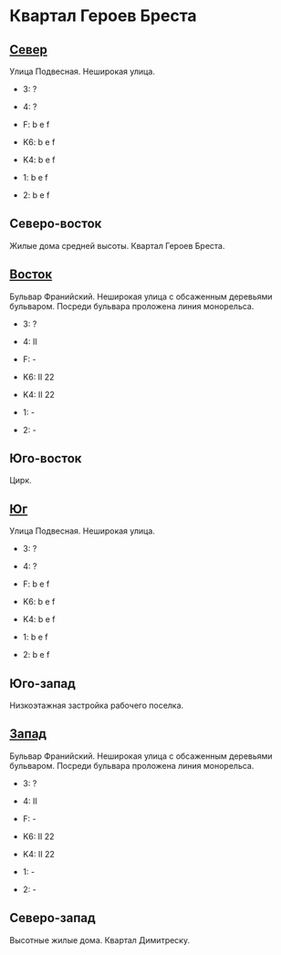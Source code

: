 # Квартал Героев Бреста

## [Север](./10590060.md)

Улица Подвесная.
Неширокая улица.

* 3:    ?
* 4:    ?
* F:    b   e   f

* K6:   b   e   f
* K4:   b   e   f
* 1:    b   e   f
* 2:    b   e   f

## Северо-восток

Жилые дома средней высоты.
Квартал Героев Бреста.

## [Восток](./10600065.md)

Бульвар Франийский.
Неширокая улица с обсаженным деревьями бульваром.
Посреди бульвара проложена линия монорельса.

* 3:    ?
* 4:    II
* F:    -

* K6:   II
        22
* K4:   II
        22
* 1:    -
* 2:    -

## Юго-восток

Цирк.

## [Юг](./10590070.md)

Улица Подвесная.
Неширокая улица.

* 3:    ?
* 4:    ?
* F:    b   e   f

* K6:   b   e   f
* K4:   b   e   f
* 1:    b   e   f
* 2:    b   e   f

## Юго-запад

Низкоэтажная застройка рабочего поселка.

## [Запад](./10580065.md)

Бульвар Франийский.
Неширокая улица с обсаженным деревьями бульваром.
Посреди бульвара проложена линия монорельса.

* 3:    ?
* 4:    II
* F:    -

* K6:   II
        22
* K4:   II
        22
* 1:    -
* 2:    -

## Северо-запад

Высотные жилые дома.
Квартал Димитреску.
